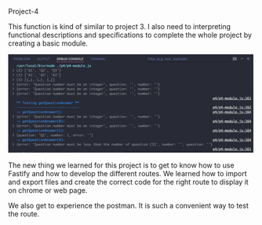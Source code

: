 Project-4 

This function is kind of similar to project 3. I also need to interpreting functional descriptions and specifications to complete the whole project by creating a basic module. 

<img src ="module.png" width= 500 height=200>

The new thing we learned for this project is to get to know how to use Fastify and how to develop the different routes. We learned how to import and export files and create the correct code for the right route to display it on chrome or web page. 


We also get to experience the postman. It is such a convenient way to test the route.

